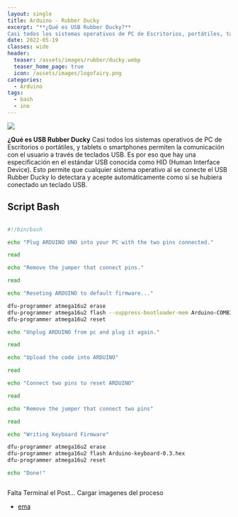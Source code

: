 ```yaml
---
layout: single
title: Arduino - Rubber Ducky 
excerpt: "**¿Qué es USB Rubber Ducky?**
Casi todos los sistemas operativos de PC de Escritorios, portátiles, tablets y smartphones permiten la comunicación con el usuario a través de teclados USB. Es por eso que hay una especificación en el estándar USB conocida como HID (Human Interface Device). Esto permite que cualquier sistema operativo al se conecte el USB Rubber Ducky lo detectara y acepte automáticamente como si se hubiera conectado un teclado USB."
date: 2022-05-19
classes: wide
header:
  teaser: /assets/images/rubber/ducky.webp
  teaser_home_page: true
  icon: /assets/images/logofairy.png
categories:
  - Arduino
tags:  
  - bash
  - ino
---
```


![](/assets/images/rubber/ducky.webp)


**¿Qué es USB Rubber Ducky** Casi todos los sistemas operativos de PC de Escritorios o portátiles, y tablets o smartphones permiten la comunicación con el usuario a través de teclados USB. Es por eso que hay una especificación en el estándar USB conocida como HID (Human Interface Device). Esto permite que cualquier sistema operativo al se conecte el USB Rubber Ducky lo detectara y acepte automáticamente como si se hubiera conectado un teclado USB.


## Script Bash

```bash

#!/bin/bash

echo "Plug ARDUINO UNO into your PC with the two pins connected."

read

echo "Remove the jumper that connect pins."

read

echo "Reseting ARDUINO to default firmware..."

dfu-programmer atmega16u2 erase
dfu-programmer atmega16u2 flash --suppress-bootloader-mem Arduino-COMBINED-dfu-usbserial-atmega16u2-Uno-Rev3.hex
dfu-programmer atmega16u2 reset

echo "Unplug ARDUINO from pc and plug it again."

read

echo "Upload the code into ARDUINO"

read

echo "Connect two pins to reset ARDUINO"

read

echo "Remove the jumper that connect two pins"

read

echo "Writing Keyboard Firmware"

dfu-programmer atmega16u2 erase
dfu-programmer atmega16u2 flash Arduino-keyboard-0.3.hex
dfu-programmer atmega16u2 reset

echo "Done!"



```

Falta Terminal el Post... Cargar imagenes del proceso

- [ema](https://github.com/emablanco)
